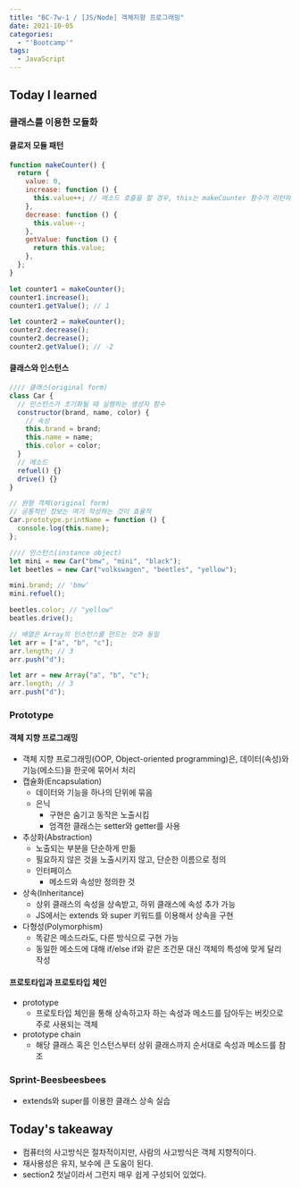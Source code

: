```yaml
---
title: "BC-7w-1 / [JS/Node] 객체지향 프로그래밍"
date: 2021-10-05
categories:
  - "'Bootcamp'"
tags:
  - JavaScript
---
```


## Today I learned

### 클래스를 이용한 모듈화

#### 클로저 모듈 패턴

```js
function makeCounter() {
  return {
    value: 0,
    increase: function () {
      this.value++; // 메소드 호출을 할 경우, this는 makeCounter 함수가 리턴하는 익명의 객체
    },
    decrease: function () {
      this.value--;
    },
    getValue: function () {
      return this.value;
    },
  };
}

let counter1 = makeCounter();
counter1.increase();
counter1.getValue(); // 1

let counter2 = makeCounter();
counter2.decrease();
counter2.decrease();
counter2.getValue(); // -2
```

#### 클래스와 인스턴스

```js
//// 클래스(original form)
class Car {
  // 인스턴스가 초기화될 때 실행하는 생성자 함수
  constructor(brand, name, color) {
    // 속성
    this.brand = brand;
    this.name = name;
    this.color = color;
  }
  // 메소드
  refuel() {}
  drive() {}
}

// 원형 객체(original form)
// 공통적인 정보는 여기 작성하는 것이 효율적
Car.prototype.printName = function () {
  console.log(this.name);
};

//// 인스턴스(instance object)
let mini = new Car("bmw", "mini", "black");
let beetles = new Car("volkswagen", "beetles", "yellow");

mini.brand; // 'bmw'
mini.refuel();

beetles.color; // "yellow"
beatles.drive();
```

```js
// 배열은 Array의 인스턴스를 만드는 것과 동일
let arr = ["a", "b", "c"];
arr.length; // 3
arr.push("d");

let arr = new Array("a", "b", "c");
arr.length; // 3
arr.push("d");
```

### Prototype

#### 객체 지향 프로그래밍

- 객체 지향 프로그래밍(OOP, Object-oriented programming)은, 데이터(속성)와 기능(메소드)을 한곳에 묶어서 처리
- 캡슐화(Encapsulation)
  - 데이터와 기능을 하나의 단위에 묶음
  - 은닉
    - 구현은 숨기고 동작은 노출시킴
    - 엄격한 클래스는 setter와 getter를 사용
- 추상화(Abstraction)
  - 노출되는 부분을 단순하게 만듦
  - 필요하지 않은 것을 노출시키지 않고, 단순한 이름으로 정의
  - 인터페이스
    - 메소드와 속성만 정의한 것
- 상속(Inheritance)
  - 상위 클래스의 속성을 상속받고, 하위 클래스에 속성 추가 가능
  - JS에서는 extends 와 super 키워드를 이용해서 상속을 구현
- 다형성(Polymorphism)
  - 똑같은 메소드라도, 다른 방식으로 구현 가능
  - 동일한 메소드에 대해 if/else if와 같은 조건문 대신 객체의 특성에 맞게 달리 작성

#### 프로토타입과 프로토타입 체인

- prototype
  - 프로토타입 체인을 통해 상속하고자 하는 속성과 메소드를 담아두는 버킷으로 주로 사용되는 객체
- prototype chain
  - 해당 클래스 혹은 인스턴스부터 상위 클래스까지 순서대로 속성과 메소드를 참조

### Sprint-Beesbeesbees

- extends와 super를 이용한 클래스 상속 실습

## Today's takeaway

- 컴퓨터의 사고방식은 절차적이지만, 사람의 사고방식은 객체 지향적이다.
- 재사용성은 유지, 보수에 큰 도움이 된다.
- section2 첫날이라서 그런지 매우 쉽게 구성되어 있었다.
